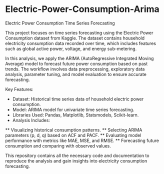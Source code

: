 # Electric-Power-Consumption-Arima

Electric Power Consumption Time Series Forecasting

This project focuses on time series forecasting using the Electric Power Consumption dataset from Kaggle. The dataset contains household electricity consumption data recorded over time, which includes features such as global active power, voltage, and energy sub-metering.

In this analysis, we apply the ARIMA (AutoRegressive Integrated Moving Average) model to forecast future power consumption based on past trends. The workflow involves data preprocessing, exploratory data analysis, parameter tuning, and model evaluation to ensure accurate forecasting.

Key Features:

* Dataset: Historical time series data of household electric power consumption.
* Model: ARIMA model for univariate time series forecasting.
* Libraries Used: Pandas, Matplotlib, Statsmodels, Scikit-learn.
* Analysis Includes:

** Visualizing historical consumption patterns.
** Selecting ARIMA parameters (p, d, q) based on ACF and PACF.
** Evaluating model performance with metrics like MAE, MSE, and RMSE.
** Forecasting future consumption and comparing with observed values.

This repository contains all the necessary code and documentation to reproduce the analysis and gain insights into electricity consumption forecasting.

